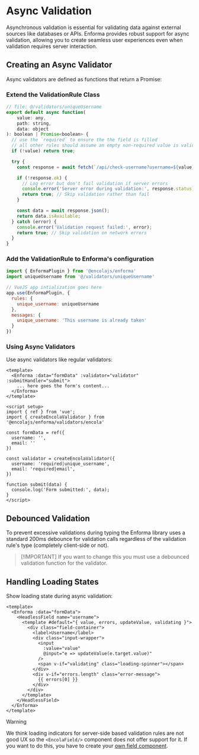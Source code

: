 # Async Validation

Asynchronous validation is essential for validating data against external sources like databases or APIs. Enforma provides robust support for async validation, allowing you to create seamless user experiences even when validation requires server interaction.

## Creating an Async Validator

Async validators are defined as functions that return a Promise:

### Extend the ValidationRule Class

```js
// file: @/validators/uniqueUsername
export default async function(
    value: any,
    path: string,
    data: object
): boolean | Promise<boolean> {
  // use the `required` to ensure the the field is filled
  // all other rules should assume an empty non-required value is valid
  if (!value) return true; 

  try {
    const response = await fetch(`/api/check-username?username=${value}`);

    if (!response.ok) {
      // Log error but don't fail validation if server errors
      console.error('Server error during validation:', response.status);
      return true; // Skip validation rather than fail
    }

    const data = await response.json();
    return data.isAvailable;
  } catch (error) {
    console.error('Validation request failed:', error);
    return true; // Skip validation on network errors
  }
}
```

### Add the ValidationRule to Enforma's configuration
```js
import { EnformaPlugin } from '@encolajs/enforma'
import uniqueUsername from '@/validators/uniqueUsername'

// VueJS app intialization goes here
app.use(EnformaPlugin, {
  rules: {
    unique_username: uniqueUsername
  },
  messages: {
    unique_username: 'This username is already taken'
  }
})
```

### Using Async Validators

Use async validators like regular validators:

```vue
<template>
  <Enforma :data="formData" :validator="validator" :submitHandler="submit">
    ... here goes the form's content...
  </Enforma>
</template>

<script setup>
import { ref } from 'vue';
import { createEncolaValidator } from '@encolajs/enforma/validators/encola'

const formData = ref({
  username: '',
  email: ''
})

const validator = createEncolaValidator({
  username: 'required|unique_username',
  email: 'required|email',
})

function submit(data) {
  console.log('Form submitted:', data);
}
</script>
```

## Debounced Validation

To prevent excessive validations during typing the Enforma library uses a standard 200ms debounce for validation calls regardless of the validation rule's type (completely client-side or not). 

> [!IMPORTANT] If you want to change this you must use a debounced validation function for the validator.

## Handling Loading States

Show loading state during async validation:

```vue
<template>
  <Enforma :data="formData">
    <HeadlessField name="username">
      <template #default="{ value, errors, updateValue, validating }">
        <div class="field-container">
          <label>Username</label>
          <div class="input-wrapper">
            <input 
              :value="value" 
              @input="e => updateValue(e.target.value)" 
            />
            <span v-if="validating" class="loading-spinner"></span>
          </div>
          <div v-if="errors.length" class="error-message">
            {{ errors[0] }}
          </div>
        </div>
      </template>
    </HeadlessField>
  </Enforma>
</template>
```

> [!WARNING]
> We think loading indicators for server-side based validation rules are not good UX so the `<EncolaField/>` component does not offer support for it.
> If you want to do this, you have to create your [own field component](/extensibility/custom-components.md).
